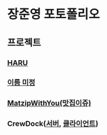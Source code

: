 # 장준영 포토폴리오

## 프로젝트

### [HARU]([서버](https://github.com/modern-agile-team/5term-mini-back),[클라이언트](https://github.com/modern-agile-team/5trem-mini-front))

### [이름 미정](https://github.com/modern-agile-team/5term-main-back)

### [MatzipWithYou(맛집이쥬)](https://github.com/wns0901/matzipWithYou)

### CrewDock([서버](https://github.com/wns0901/CrewDock_Server), [클라이언트](https://github.com/wns0901/crew-dock-client))
